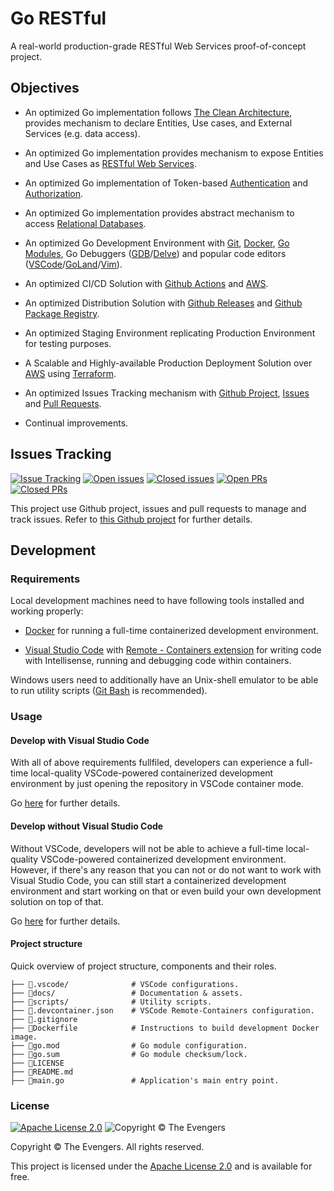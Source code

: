 # Go RESTful

A real-world production-grade RESTful Web Services proof-of-concept project.

## Objectives

- An optimized Go implementation follows [The Clean Architecture](https://blog.cleancoder.com/uncle-bob/2012/08/13/the-clean-architecture.html), provides mechanism to declare Entities, Use cases, and External Services (e.g. data access).

- An optimized Go implementation provides mechanism to expose Entities and Use Cases as [RESTful Web Services](https://en.wikipedia.org/wiki/Representational_state_transfer).

- An optimized Go implementation of Token-based [Authentication](https://en.wikipedia.org/wiki/Authentication) and [Authorization](https://en.wikipedia.org/wiki/Authorization).

- An optimized Go implementation provides abstract mechanism to access [Relational Databases](https://en.wikipedia.org/wiki/Relational_database).

- An optimized Go Development Environment with [Git](https://git-scm.com/), [Docker](https://www.docker.com/), [Go Modules](https://github.com/golang/go/wiki/Modules), Go Debuggers ([GDB](https://golang.org/doc/gdb)/[Delve](https://github.com/go-delve/delve)) and popular code editors ([VSCode](https://www.google.com/search?client=safari&rls=en&q=vscode&ie=UTF-8&oe=UTF-8)/[GoLand](https://www.jetbrains.com/go/)/[Vim](https://github.com/fatih/vim-go)).

- An optimized CI/CD Solution with [Github Actions](https://github.com/features/actions) and [AWS](https://aws.amazon.com/).

- An optimized Distribution Solution with [Github Releases](https://help.github.com/en/enterprise/2.16/user/articles/about-releases) and [Github Package Registry](https://help.github.com/en/articles/about-github-package-registry).

- An optimized Staging Environment replicating Production Environment for testing purposes.

- A Scalable and Highly-available Production Deployment Solution over [AWS](https://aws.amazon.com/) using [Terraform](https://www.terraform.io/).

- An optimized Issues Tracking mechanism with [Github Project](https://github.com/features/project-management/), [Issues](https://help.github.com/en/articles/about-issues) and [Pull Requests](https://help.github.com/en/articles/about-pull-requests).

- Continual improvements.

## Issues Tracking

[![Issue Tracking](https://img.shields.io/static/v1?label=issue%20tracking&message=Github%20project&color=lightgrey)](https://github.com/the-evengers/go-restful/projects/1)
[![Open issues](https://img.shields.io/github/issues/the-evengers/go-restful)](https://github.com/the-evengers/go-restful/issues) [![Closed issues](https://img.shields.io/github/issues-closed/the-evengers/go-restful)](https://github.com/the-evengers/go-restful/issues?q=is%3Aissue+is%3Aclosed) [![Open PRs](https://img.shields.io/github/issues-pr/the-evengers/go-restful)](https://github.com/the-evengers/go-restful/pulls) [![Closed PRs](https://img.shields.io/github/issues-pr-closed/the-evengers/go-restful)](https://github.com/the-evengers/go-restful/pulls?q=is%3Apr+is%3Aclosed)

This project use Github project, issues and pull requests to manage and track issues. Refer to [this Github project](https://github.com/the-evengers/go-restful/projects/1) for further details.

## Development

### Requirements

Local development machines need to have following tools installed and working properly:

- [Docker](https:://www.docker.com) for running a full-time containerized development environment.

- [Visual Studio Code](https://code.visualstudio.com) with [Remote - Containers extension](https://marketplace.visualstudio.com/items?itemName=ms-vscode-remote.remote-containers) for writing code with Intellisense, running and debugging code within containers.

Windows users need to additionally have an Unix-shell emulator to be able to run utility scripts ([Git Bash](https://gitforwindows.org) is recommended).

### Usage

#### Develop with Visual Studio Code

With all of above requirements fullfiled, developers can experience a full-time local-quality VSCode-powered containerized development environment by just opening the repository in VSCode container mode.

Go [here](docs/DEV-WITH-VSCODE.md) for further details.

#### Develop without Visual Studio Code

Without VSCode, developers will not be able to achieve a full-time local-quality VSCode-powered containerized development environment. However, if there's any reason that you can not or do not want to work with Visual Studio Code, you can still start a containerized development environment and start working on that or even build your own development solution on top of that.

Go [here](docs/DEV-WITHOUT-VSCODE.md) for further details.

#### Project structure

Quick overview of project structure, components and their roles.

```
├── 📁.vscode/              # VSCode configurations.
├── 📁docs/                 # Documentation & assets.
├── 📁scripts/              # Utility scripts.
├── 📄.devcontainer.json    # VSCode Remote-Containers configuration.
├── 📄.gitignore
├── 📄Dockerfile            # Instructions to build development Docker image.
├── 📄go.mod                # Go module configuration.
├── 📄go.sum                # Go module checksum/lock.
├── 📖LICENSE
├── 📖README.md
├── 🚀main.go               # Application's main entry point.

```

### License

[![Apache License 2.0](https://img.shields.io/github/license/the-evengers/go-restful)](https://github.com/the-evengers/go-restful/blob/master/LICENSE) ![Copyright © The Evengers](https://img.shields.io/static/v1?label=copyright&message=The%20Evengers&color=lightgrey)

Copyright © The Evengers. All rights reserved.

This project is licensed under the [Apache License 2.0](https://github.com/the-evengers/go-restful/blob/master/LICENSE) and is available for free.
